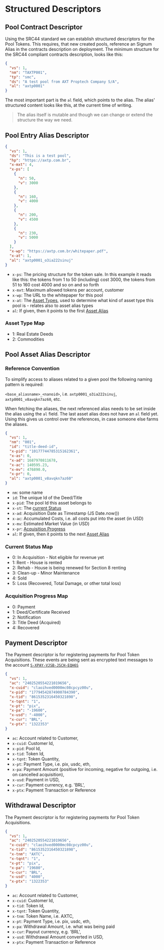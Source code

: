 # Structured Descriptors

## Pool Contract Descriptor

Using the SRC44 standard we can establish structured descriptors for the Pool Tokens.
This requires, that new created pools, reference an Signum Alias in the contracts description on deployment. The minimum structure for the SRC44 compliant contracts description, looks like this:

```json
{
  "vs": 1,
  "nm": "TAXTP001",
  "tp": "smc",
  "ds": "A test pool from AXT Proptech Company S/A",
  "al": "axtp0001"
}
```

The most important part is the `al` field, which points to the alias. The alias' structured content looks like this, at the current time of writing.

> The alias itself is mutable and though we can change or extend the structure the way we need.

## Pool Entry Alias Descriptor

```json
{
  "vs": 1,
  "ds": "This is a test pool",
  "hp": "https://axtp.com.br",
  "x-mxt": 4,
  "x-ps": [
    {
      "n": 50,
      "v": 3000
    },
    {
      "n": 160,
      "v": 4000
    },
    {
      "n": 200,
      "v": 4500
    },
    {
      "n": 230,
      "v": 5000
    }
  ],
  "x-wp": "https://axtp.com.br/whitepaper.pdf",
  "x-at": 1,
  "al": "axtp0001_o3ia222sinuj"
}
```

- `x-ps`: The pricing structure for the token sale. In this example it reads like this: the tokens from 1 to 50 (including) cost 3000, the tokens from 51 to 160 cost 4000 and so on and so forth
- `x-mxt`: Maximum allowed tokens per account, customer
- `x-wp`: The URL to the whitepaper for this pool
- `x-at`: The [Asset Types](#asset-type-map), used to determine what kind of asset type this pool is - relates also to asset alias types
- `al`: If given, then it points to the first [Asset Alias](#pool-asset-alias-descriptor)

### Asset Type Map

- 1: Real Estate Deeds
- 2: Commodities

## Pool Asset Alias Descriptor

### Reference Convention

To simplify access to aliases related to a given pool the following naming pattern is required:

`<base_aliasname>_<nanoid>`, i.e. `axtp0001_o3ia222sinuj`, `axtp0001_v8avqkn7az60`, etc.

When fetching the aliases, the next referenced alias needs to be set inside the alias using the `al` field.
The last asset alias does not have an `al` field yet. Using this gives us control over the references, in case someone else farms the aliases.

```json
{
  "vs": 1,
  "nm": "001",
  "id": "title-deed-id",
  "x-pid": "10177744785315162361",
  "x-as": 0,
  "x-ad": 1687970811678,
  "x-ac": 140595.23,
  "x-mv": 476890.0,
  "x-pr": 0,
  "al": "axtp0001_v8avqkn7az60"
}
```

- `nm`: some name
- `id`: The unique Id of the Deed/Title
- `x-pid`: The pool Id this asset belongs to
- `x-st`: The [current Status](#current-status-map)
- `x-ad`: Acquisition Date as Timestamp (JS Date.now())
- `x-ac`: Accumulated Costs, i.e. all costs put into the asset (in USD)
- `x-mv`: Estimated Market Value (in USD)
- `x-pr`: [Acquisition Progress](#acquisition-progress-map)
- `al`: If given, then it points to the next [Asset Alias](#pool-asset-alias-descriptor)

### Current Status Map

- 0: In Acquisition - Not eligible for revenue yet
- 1: Rent - House is rented
- 2: Rehab - House is being renewed for Section 8 renting
- 3: Clean-up - Minor Maintenance
- 4: Sold
- 5: Loss (Recovered, Total Damage, or other total loss)

### Acquisition Progress Map

- 0: Payment
- 1: Deed/Certificate Received
- 2: Notification
- 3: Title Deed (Acquired)
- 4: Recovered

## Payment Descriptor

The Payment descriptor is for registering payments for Pool Token Acquisitions. These events are being sent as encrypted text messages to the account [`S-XPAY-VJSB-JSCH-EQH6S`](https://chain.signum.network/address/14704805683910333726)

```json
{
  "vs": 1,
  "ac": "2402520554221019656",
  "x-cuid": "claoihved0000mc08cpcyz00u",
  "x-pid": "17794542874900784390",
  "x-tid": "8615352316450321898",
  "x-tqnt": "1",
  "x-pt": "pix",
  "x-pa": "-19600",
  "x-usd": "-4000",
  "x-cur": "BRL",
  "x-ptx": "1322353"
}
```

- `ac`: Account related to Customer,
- `x-cuid`: Customer Id,
- `x-pid`: Pool Id,
- `x-tid`: Token Id,
- `x-tqnt`: Token Quantity,
- `x-pt`: Payment Type, i.e. pix, usdc, eth,
- `x-pa`: Payment Amount (positive for incoming, negative for outgoing, i.e. on cancelled acquisition),
- `x-usd`: Payment in USD,
- `x-cur`: Payment currency, e.g. 'BRL',
- `x-ptx`: Payment Transaction or Reference

## Withdrawal Descriptor

The Payment descriptor is for registering payments for Pool Token Acquisitions.

```json
{
  "vs": 1,
  "ac": "2402520554221019656",
  "x-cuid": "claoihved0000mc08cpcyz00u",
  "x-tid": "8615352316450321898",
  "x-tnm": "AXTC",
  "x-tqnt": "1",
  "x-pt": "pix",
  "x-pa": "19600",
  "x-cur": "BRL",
  "x-usd": "4000",
  "x-ptx": "1322353"
}
```

- `ac`: Account related to Customer,
- `x-cuid`: Customer Id,
- `x-tid`: Token Id,
- `x-tqnt`: Token Quantity,
- `x-tnm`: Token Name, i.e. AXTC,
- `x-pt`: Payment Type, i.e. pix, usdc, eth,
- `x-pa`: Withdrawal Amount, i.e. what was being paid
- `x-cur`: Payout currency, e.g. 'BRL',
- `x-usd`: Withdrawal Amount converted in USD,
- `x-ptx`: Payment Transaction or Reference
